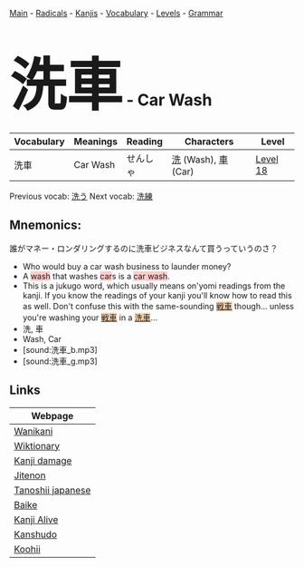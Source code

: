 <style> bigfont {font-size: 100px}</style>
[Main](../README.md) -
[Radicals](../radicals.md) -
[Kanjis](../kanjis.md) -
[Vocabulary](../vocabulary.md) -
[Levels](../levels.md) -
[Grammar](../grammar.md)
# <bigfont> 洗車</bigfont> - Car Wash 

| Vocabulary | Meanings | Reading | Characters | Level |
| --- | --- | --- | --- | --- |
| 洗車 | Car Wash | せんしゃ |  [洗](../kanjis/洗.md) (Wash), [車](../kanjis/車.md) (Car) | [Level 18](../levels/wk_level18.md) |

Previous vocab: [洗う](洗う.md) Next vocab: [洗練](洗練.md) 

## Mnemonics:
誰がマネー・ロンダリングするのに洗車ビジネスなんて買うっていうのさ？
* Who would buy a car wash business to launder money?
* A <span style="background-color:#ffcccb"> wash</span> that washes <span style="background-color:#ffcccb"> car</span>s is a <span style="background-color:#ffcccb"> car wash</span>.
* This is a jukugo word, which usually means on'yomi readings from the kanji. If you know the readings of your kanji you'll know how to read this as well. Don't confuse this with the same-sounding <span style="background-color:#fed8b1"> [戦車](https://jisho.org/search/戦車)</span> though... unless you're washing your <span style="background-color:#fed8b1"> [戦車](https://jisho.org/search/戦車)</span> in a <span style="background-color:#fed8b1"> [洗車](https://jisho.org/search/洗車)</span>...
* 洗, 車
* Wash, Car
* [sound:洗車_b.mp3]
* [sound:洗車_g.mp3]


## Links 

| Webpage |
| --- |
| [Wanikani          ](https://www.wanikani.com/kanji/洗車) |
| [Wiktionary        ](https://en.wiktionary.org/wiki/洗車) |
| [Kanji damage      ](http://www.kanjidamage.com/kanji/search?utf8=✓&q=洗車) |
| [Jitenon           ](https://jitenon.com/kanji/洗車) |
| [Tanoshii japanese ](https://www.tanoshiijapanese.com/dictionary/kanji.cfm?k=洗車) |
| [Baike             ](https://baike.baidu.com/item/洗車) |
| [Kanji Alive       ](https://app.kanjialive.com/洗車) |
| [Kanshudo          ](https://www.kanshudo.com/searchmn?q=洗車) |
| [Koohii            ](https://kanji.koohii.com/study/kanji/洗車) |
